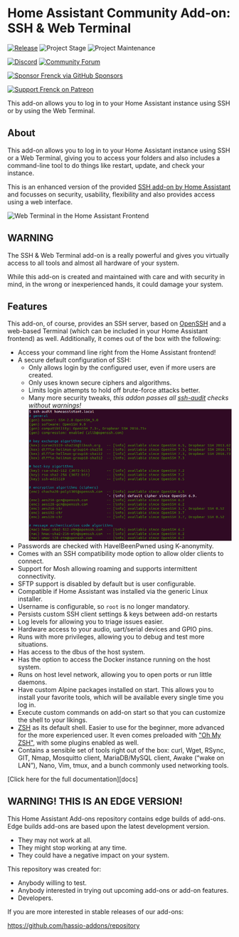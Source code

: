 # Home Assistant Community Add-on: SSH & Web Terminal

[![Release][release-shield]][release] ![Project Stage][project-stage-shield] ![Project Maintenance][maintenance-shield]

[![Discord][discord-shield]][discord] [![Community Forum][forum-shield]][forum]

[![Sponsor Frenck via GitHub Sponsors][github-sponsors-shield]][github-sponsors]

[![Support Frenck on Patreon][patreon-shield]][patreon]

This add-on allows you to log in to your Home Assistant instance using
SSH or by using the Web Terminal.

## About

This add-on allows you to log in to your Home Assistant instance using
SSH or a Web Terminal, giving you to access your folders and
also includes a command-line tool to do things like restart, update,
and check your instance.

This is an enhanced version of the provided
[SSH add-on by Home Assistant][hass-ssh] and focusses on security,
usability, flexibility and also provides access using a web interface.

![Web Terminal in the Home Assistant Frontend][screenshot]

## WARNING

The SSH & Web Terminal add-on is a really powerful and gives you virtually
access to all tools and almost all hardware of your system.

While this add-on is created and maintained with care and with security in mind,
in the wrong or inexperienced hands, it could damage your system.

## Features

This add-on, of course, provides an SSH server, based on [OpenSSH][openssh] and
a web-based Terminal (which can be included in your Home Assistant frontend) as
well. Additionally, it comes out of the box with the following:

- Access your command line right from the Home Assistant frontend!
- A secure default configuration of SSH:
  - Only allows login by the configured user, even if more users are created.
  - Only uses known secure ciphers and algorithms.
  - Limits login attempts to hold off brute-force attacks better.
  - Many more security tweaks, *this addon passes all [ssh-audit] checks
    without warnings!*
    ![Result of SSH-Audit][ssh-audit-image]
- Passwords are checked with HaveIBeenPwned using K-anonymity.
- Comes with an SSH compatibility mode option to allow older clients to connect.
- Support for Mosh allowing roaming and supports intermittent connectivity.
- SFTP support is disabled by default but is user configurable.
- Compatible if Home Assistant was installed via the generic Linux installer.
- Username is configurable, so `root` is no longer mandatory.
- Persists custom SSH client settings & keys between add-on restarts
- Log levels for allowing you to triage issues easier.
- Hardware access to your audio, uart/serial devices and GPIO pins.
- Runs with more privileges, allowing you to debug and test more situations.
- Has access to the dbus of the host system.
- Has the option to access the Docker instance running on the host system.
- Runs on host level network, allowing you to open ports or run little daemons.
- Have custom Alpine packages installed on start. This allows you to install
  your favorite tools, which will be available every single time you log in.
- Execute custom commands on add-on start so that you can customize the
  shell to your likings.
- [ZSH][zsh] as its default shell. Easier to use for the beginner, more advanced
  for the more experienced user. It even comes preloaded with
  ["Oh My ZSH"][ohmyzsh], with some plugins enabled as well.
- Contains a sensible set of tools right out of the box: curl, Wget, RSync, GIT,
  Nmap, Mosquitto client, MariaDB/MySQL client, Awake (“wake on LAN”), Nano,
  Vim, tmux, and a bunch commonly used networking tools.

[Click here for the full documentation][docs]

## WARNING! THIS IS AN EDGE VERSION!

This Home Assistant Add-ons repository contains edge builds of add-ons.
Edge builds add-ons are based upon the latest development version.

- They may not work at all.
- They might stop working at any time.
- They could have a negative impact on your system.

This repository was created for:

- Anybody willing to test.
- Anybody interested in trying out upcoming add-ons or add-on features.
- Developers.

If you are more interested in stable releases of our add-ons:

<https://github.com/hassio-addons/repository>

[discord-shield]: https://img.shields.io/discord/478094546522079232.svg
[discord]: https://discord.me/hassioaddons
[forum-shield]: https://img.shields.io/badge/community-forum-brightgreen.svg
[forum]: https://community.home-assistant.io/t/community-hass-io-add-on-ssh-web-terminal/33820?u=frenck
[github-sponsors-shield]: https://frenck.dev/wp-content/uploads/2019/12/github_sponsor.png
[github-sponsors]: https://github.com/sponsors/frenck
[hass-ssh]: https://home-assistant.io/addons/ssh/
[maintenance-shield]: https://img.shields.io/maintenance/yes/2021.svg
[ohmyzsh]: http://ohmyz.sh/
[openssh]: https://www.openssh.com/
[patreon-shield]: https://frenck.dev/wp-content/uploads/2019/12/patreon.png
[patreon]: https://www.patreon.com/frenck
[project-stage-shield]: https://img.shields.io/badge/project%20stage-production%20ready-brightgreen.svg
[release-shield]: https://img.shields.io/badge/version-fc18175-blue.svg
[release]: https://github.com/hassio-addons/addon-ssh/tree/fc18175
[screenshot]: https://github.com/hassio-addons/addon-ssh/raw/main/images/screenshot.png
[ssh-audit-image]: https://github.com/hassio-addons/addon-ssh/raw/main/images/ssh-audit.png
[ssh-audit]: https://github.com/arthepsy/ssh-audit
[zsh]: https://en.wikipedia.org/wiki/Z_shell